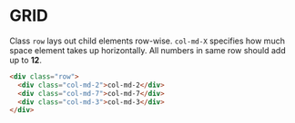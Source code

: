 # GRID

Class `row` lays out child elements row-wise. `col-md-X` specifies how much space element takes up horizontally. All numbers in same row should add up to **12**.

```html
<div class="row">
  <div class="col-md-2">col-md-2</div>
  <div class="col-md-7">col-md-7</div>
  <div class="col-md-3">col-md-3</div>
</div>
```
